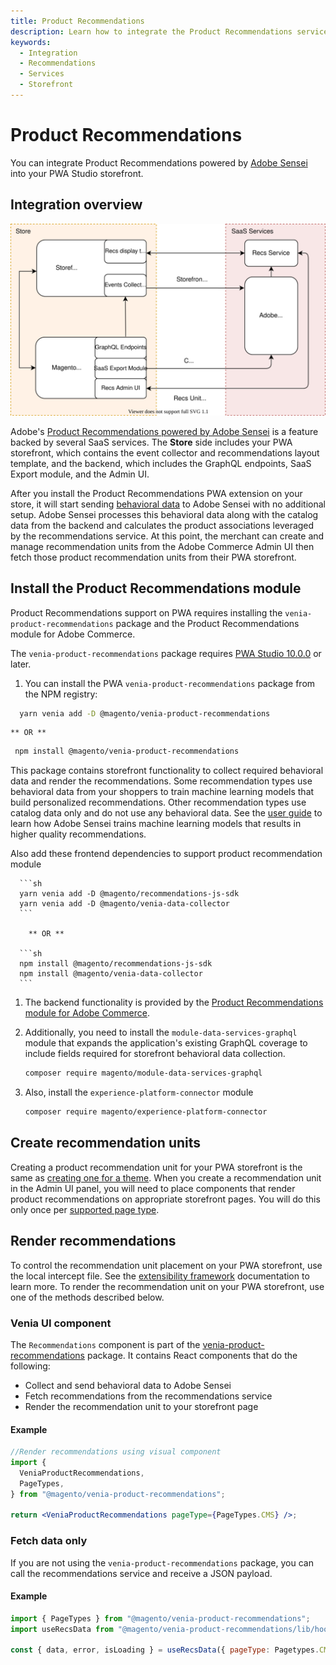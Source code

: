 ```yaml
---
title: Product Recommendations
description: Learn how to integrate the Product Recommendations service in your PWA Studio storefront project.
keywords:
  - Integration
  - Recommendations
  - Services
  - Storefront
---
```


# Product Recommendations

You can integrate Product Recommendations powered by [Adobe Sensei](https://www.adobe.com/sensei.html) into your PWA Studio storefront.

## Integration overview

![Product Recommendations for PWA Studio](images/pwa-arch-diag-sensei.svg)

Adobe's [Product Recommendations powered by Adobe Sensei](https://experienceleague.adobe.com/en/docs/commerce-merchant-services/product-recommendations/overview) is a feature backed by several SaaS services.
The **Store** side includes your PWA storefront, which contains the event collector and recommendations layout template, and the backend, which includes the GraphQL endpoints, SaaS Export module, and the Admin UI.

After you install the Product Recommendations PWA extension on your store, it will start sending [behavioral data](https://experienceleague.adobe.com/en/docs/commerce-merchant-services/product-recommendations/developer/events) to Adobe Sensei with no additional setup.
Adobe Sensei processes this behavioral data along with the catalog data from the backend and calculates the product associations leveraged by the recommendations service.
At this point, the merchant can create and manage recommendation units from the Adobe Commerce Admin UI then fetch those product recommendation units from their PWA storefront.

## Install the Product Recommendations module

Product Recommendations support on PWA requires installing the `venia-product-recommendations` package and the Product Recommendations module for Adobe Commerce.

<InlineAlert variant="info" slots="text"/>

The `venia-product-recommendations` package requires [PWA Studio 10.0.0](https://github.com/magento/pwa-studio/releases/tag/v10.0.0) or later.

1. You can install the PWA `venia-product-recommendations` package from the NPM registry:

  ```sh
    yarn venia add -D @magento/venia-product-recommendations
   ```
 
    ** OR **

   ```sh
    npm install @magento/venia-product-recommendations
   ```

   This package contains storefront functionality to collect required behavioral data and render the recommendations.
   Some recommendation types use behavioral data from your shoppers to train machine learning models that build personalized recommendations.
   Other recommendation types use catalog data only and do not use any behavioral data.
   See the [user guide](https://experienceleague.adobe.com/en/docs/commerce-merchant-services/product-recommendations/overview#trainmlmodels) to learn how Adobe Sensei trains machine learning models that results in higher quality recommendations.

   Also add these frontend dependencies to support product recommendation module

      ```sh
      yarn venia add -D @magento/recommendations-js-sdk
      yarn venia add -D @magento/venia-data-collector
      ```

        ** OR **

      ```sh
      npm install @magento/recommendations-js-sdk
      npm install @magento/venia-data-collector
      ```

1. The backend functionality is provided by the [Product Recommendations module for Adobe Commerce](https://experienceleague.adobe.com/docs/commerce-merchant-services/product-recommendations/getting-started/install-configure.html).

1. Additionally, you need to install the `module-data-services-graphql` module that expands the application's existing GraphQL coverage to include fields required for storefront behavioral data collection.

   ```bash
   composer require magento/module-data-services-graphql
   ```

2. Also, install the `experience-platform-connector` module

   ```bash
   composer require magento/experience-platform-connector
   ```

## Create recommendation units

Creating a product recommendation unit for your PWA storefront is the same as [creating one for a theme](https://experienceleague.adobe.com/en/docs/commerce-merchant-services/product-recommendations/admin/create).
When you create a recommendation unit in the Admin UI panel, you will need to place components that render product recommendations on appropriate storefront pages. You will do this only once per [supported page type](https://experienceleague.adobe.com/en/docs/commerce-merchant-services/product-recommendations/overview#supportedrecs).

## Render recommendations

To control the recommendation unit placement on your PWA storefront, use the local intercept file. See the [extensibility framework][] documentation to learn more. To render the recommendation unit on your PWA storefront, use one of the methods described below.

### Venia UI component

The `Recommendations` component is part of the [venia-product-recommendations][] package.
It contains React components that do the following:

- Collect and send behavioral data to Adobe Sensei
- Fetch recommendations from the recommendations service
- Render the recommendation unit to your storefront page

#### Example

```jsx
//Render recommendations using visual component
import {
  VeniaProductRecommendations,
  PageTypes,
} from "@magento/venia-product-recommendations";

return <VeniaProductRecommendations pageType={PageTypes.CMS} />;
```

### Fetch data only

If you are not using the `venia-product-recommendations` package, you can call the recommendations service and receive a JSON payload.

#### Example

```js
import { PageTypes } from "@magento/venia-product-recommendations";
import useRecsData from "@magento/venia-product-recommendations/lib/hooks/useRecsData";

const { data, error, isLoading } = useRecsData({ pageType: Pagetypes.CMS });
```

[venia-product-recommendations]: /guides/#custom-react-hooks-and-component
[extensibility framework]: /guides/general-concepts/extensibility/#intercept-files
